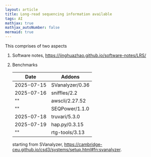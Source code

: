 ```yaml
---
layout: article
title: Long-read sequencing information available
tags: AI
mathjax: true
mathjax_autoNumber: false
mermaid: true
---
```


This comprises of two aspects

1. Software notes, <https://jinghuazhao.github.io/software-notes/LRS/>
2. Benchmarks

    Date       | Addons
    -----------|----------------
    2025-07-15 | SVanalyzer/0.36
    2025-07-16 | sniffles/2.2
    ""         | awscli/2.27.52
    ""         | SEQPower/1.1.0
    2025-07-18 | truvari/5.3.0
    2025-07-19 | hap.py/0.3.15
    ""         | rtg-tools/3.13

    starting from SVanalyzer, <https://cambridge-ceu.github.io/csd3/systems/setup.html#fn:svanalyzer>.
